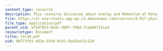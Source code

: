 ```yaml
---
content_type: resource
description: This resource discusses about energy and Momentum of Rotation.
file: https://ol-ocw-studio-app-qa.s3.amazonaws.com/courses/8-01l-physics-i-classical-mechanics-fall-2005/9bf73f91483e554d8c419ad3ae52c129_lec30.pdf
file_type: application/pdf
parent_uid: ef5d7853-04dc-089f-760d-fcab84f25ca4
resourcetype: Document
title: lec30.pdf
uid: 9bf73f91-483e-554d-8c41-9ad3ae52c129
---
```

